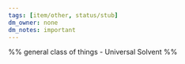 ```yaml
---
tags: [item/other, status/stub]
dm_owner: none
dm_notes: important
---
```


%% general class of things - Universal Solvent %%